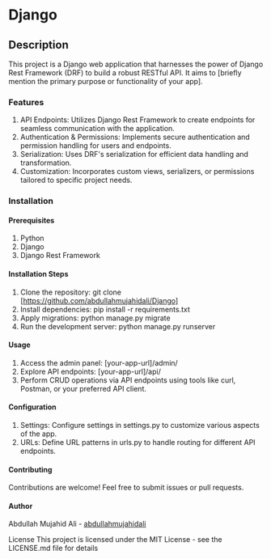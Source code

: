 # Django
## Description
This project is a Django web application that harnesses the power of Django Rest Framework (DRF) to build a robust RESTful API. It aims to [briefly mention the primary purpose or functionality of your app].

### Features
1. API Endpoints: Utilizes Django Rest Framework to create endpoints for seamless communication with the application.
2. Authentication & Permissions: Implements secure authentication and permission handling for users and endpoints.
3. Serialization: Uses DRF's serialization for efficient data handling and transformation.
4. Customization: Incorporates custom views, serializers, or permissions tailored to specific project needs.

### Installation
#### Prerequisites
1. Python 
2. Django 
3. Django Rest Framework 

#### Installation Steps
1. Clone the repository: git clone [https://github.com/abdullahmujahidali/Django]
2. Install dependencies: pip install -r requirements.txt
3. Apply migrations: python manage.py migrate
4. Run the development server: python manage.py runserver

#### Usage
1. Access the admin panel: [your-app-url]/admin/
2. Explore API endpoints: [your-app-url]/api/
3. Perform CRUD operations via API endpoints using tools like curl, Postman, or your preferred API client.

#### Configuration
1. Settings: Configure settings in settings.py to customize various aspects of the app.
2. URLs: Define URL patterns in urls.py to handle routing for different API endpoints.

#### Contributing
Contributions are welcome! Feel free to submit issues or pull requests.

#### Author 
Abdullah Mujahid Ali - [abdullahmujahidali](https://github.com/abdullahmujahidali)

License
This project is licensed under the MIT License - see the LICENSE.md file for details
